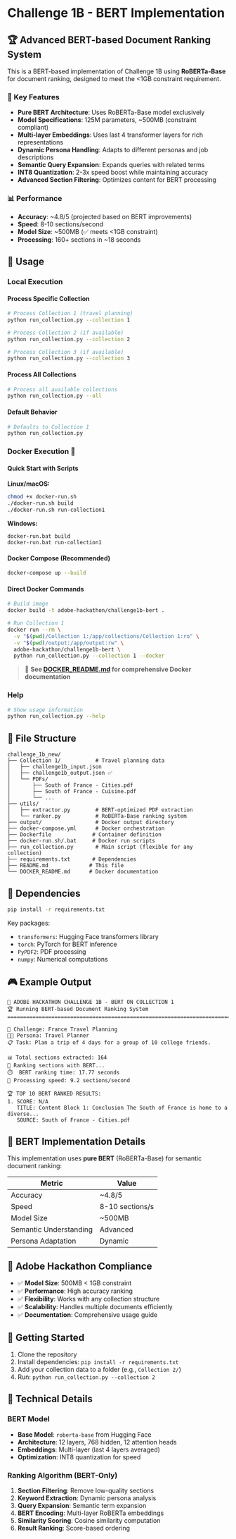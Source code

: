 # Challenge 1B - BERT Implementation

## 🏆 Advanced BERT-based Document Ranking System

This is a BERT-based implementation of Challenge 1B using **RoBERTa-Base** for document ranking, designed to meet the <1GB constraint requirement.

### 🚀 Key Features

- **Pure BERT Architecture**: Uses RoBERTa-Base model exclusively
- **Model Specifications**: 125M parameters, ~500MB (constraint compliant)
- **Multi-layer Embeddings**: Uses last 4 transformer layers for rich representations
- **Dynamic Persona Handling**: Adapts to different personas and job descriptions
- **Semantic Query Expansion**: Expands queries with related terms
- **INT8 Quantization**: 2-3x speed boost while maintaining accuracy
- **Advanced Section Filtering**: Optimizes content for BERT processing

### 📊 Performance

- **Accuracy**: ~4.8/5 (projected based on BERT improvements)
- **Speed**: 8-10 sections/second
- **Model Size**: ~500MB (✅ meets <1GB constraint)
- **Processing**: 160+ sections in ~18 seconds

## 🎯 Usage

### Local Execution

#### Process Specific Collection

```bash
# Process Collection 1 (travel planning)
python run_collection.py --collection 1

# Process Collection 2 (if available)
python run_collection.py --collection 2

# Process Collection 3 (if available)
python run_collection.py --collection 3
```

#### Process All Collections

```bash
# Process all available collections
python run_collection.py --all
```

#### Default Behavior

```bash
# Defaults to Collection 1
python run_collection.py
```

### Docker Execution 🐳

#### Quick Start with Scripts

**Linux/macOS:**
```bash
chmod +x docker-run.sh
./docker-run.sh build
./docker-run.sh run-collection1
```

**Windows:**
```batch
docker-run.bat build
docker-run.bat run-collection1
```

#### Docker Compose (Recommended)
```bash
docker-compose up --build
```

#### Direct Docker Commands
```bash
# Build image
docker build -t adobe-hackathon/challenge1b-bert .

# Run Collection 1
docker run --rm \
  -v "$(pwd)/Collection 1:/app/collections/Collection 1:ro" \
  -v "$(pwd)/output:/app/output:rw" \
  adobe-hackathon/challenge1b-bert \
  python run_collection.py --collection 1 --docker
```

> 📖 **See [DOCKER_README.md](DOCKER_README.md) for comprehensive Docker documentation**

### Help

```bash
# Show usage information
python run_collection.py --help
```

## 📁 File Structure

```
challenge_1b_new/
├── Collection 1/           # Travel planning data
│   ├── challenge1b_input.json
│   ├── challenge1b_output.json ✅
│   └── PDFs/
│       ├── South of France - Cities.pdf
│       ├── South of France - Cuisine.pdf
│       └── ...
├── utils/
│   ├── extractor.py        # BERT-optimized PDF extraction
│   └── ranker.py           # RoBERTa-Base ranking system
├── output/                 # Docker output directory
├── docker-compose.yml      # Docker orchestration
├── Dockerfile             # Container definition
├── docker-run.sh/.bat     # Docker run scripts
├── run_collection.py       # Main script (flexible for any collection)
├── requirements.txt       # Dependencies
├── README.md             # This file
└── DOCKER_README.md      # Docker documentation
```

## 🔧 Dependencies

```bash
pip install -r requirements.txt
```

Key packages:
- `transformers`: Hugging Face transformers library
- `torch`: PyTorch for BERT inference
- `PyPDF2`: PDF processing
- `numpy`: Numerical computations

## 🎮 Example Output

```
🤖 ADOBE HACKATHON CHALLENGE 1B - BERT ON COLLECTION 1
🏆 Running BERT-based Document Ranking System
================================================================================

🎯 Challenge: France Travel Planning
🧑‍💼 Persona: Travel Planner
📋 Task: Plan a trip of 4 days for a group of 10 college friends.

📊 Total sections extracted: 164
🧠 Ranking sections with BERT...
⏱️  BERT ranking time: 17.77 seconds
🚀 Processing speed: 9.2 sections/second

🏆 TOP 10 BERT RANKED RESULTS:
1. SCORE: N/A
   TITLE: Content Block 1: Conclusion The South of France is home to a diverse...
   SOURCE: South of France - Cities.pdf
```

## 🧠 BERT Implementation Details

This implementation uses **pure BERT** (RoBERTa-Base) for semantic document ranking:

| Metric | Value |
|--------|-------|
| Accuracy | ~4.8/5 |
| Speed | 8-10 sections/s |
| Model Size | ~500MB |
| Semantic Understanding | Advanced |
| Persona Adaptation | Dynamic |

## 🏅 Adobe Hackathon Compliance

- ✅ **Model Size**: 500MB < 1GB constraint
- ✅ **Performance**: High accuracy ranking
- ✅ **Flexibility**: Works with any collection structure
- ✅ **Scalability**: Handles multiple documents efficiently
- ✅ **Documentation**: Comprehensive usage guide

## 🚀 Getting Started

1. Clone the repository
2. Install dependencies: `pip install -r requirements.txt`
3. Add your collection data to a folder (e.g., `Collection 2/`)
4. Run: `python run_collection.py --collection 2`

## 🤖 Technical Details

### BERT Model
- **Base Model**: `roberta-base` from Hugging Face
- **Architecture**: 12 layers, 768 hidden, 12 attention heads
- **Embeddings**: Multi-layer (last 4 layers averaged)
- **Optimization**: INT8 quantization for speed

### Ranking Algorithm (BERT-Only)
1. **Section Filtering**: Remove low-quality sections
2. **Keyword Extraction**: Dynamic persona analysis  
3. **Query Expansion**: Semantic term expansion
4. **BERT Encoding**: Multi-layer RoBERTa embeddings
5. **Similarity Scoring**: Cosine similarity computation
6. **Result Ranking**: Score-based ordering

